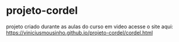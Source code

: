 # projeto-cordel
projeto criado durante as aulas do curso em video
acesse o site aqui: https://viniciusmousinho.github.io/projeto-cordel/cordel.html
